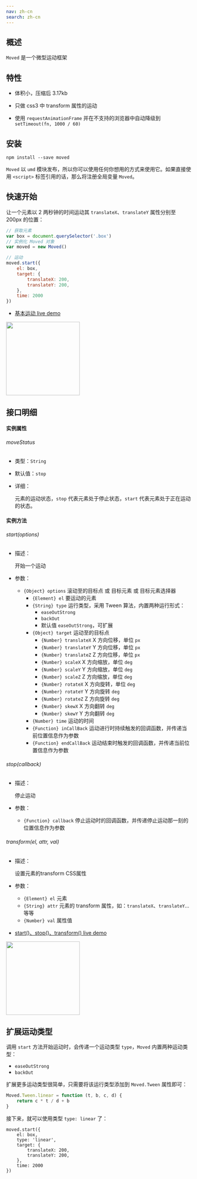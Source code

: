 ```yaml
---
nav: zh-cn
search: zh-cn
---
```


## 概述

`Moved` 是一个微型运动框架

## 特性

* 体积小，压缩后 3.17kb

* 只做 css3 中 transform 属性的运动

* 使用 `requestAnimationFrame` 并在不支持的浏览器中自动降级到 `setTimeout(fn, 1000 / 60)`

## 安装

```
npm install --save moved
```

`Moved` 以 `umd` 模块发布，所以你可以使用任何你想用的方式来使用它。如果直接使用 `<script>` 标签引用的话，那么将注册全局变量 `Moved`。

## 快速开始

让一个元素以 2 两秒钟的时间运动其 `translateX`、`translateY` 属性分别至 200px 的位置：

```js
// 获取元素
var box = document.querySelector('.box')
// 实例化 Moved 对象
var moved = new Moved()

// 运动
moved.start({
    el: box,
    target: {
        translateX: 200,
        translateY: 200,
    },
    time: 2000
})
```

* <a href="https://fmover.hcysun.me/example/demo/mover-easy-demo.html" target="_blank">基本运动 live demo</a>

<img src="../asset/qrcode/mover-easy-demo.png" width="200"/>

## 接口明细

#### 实例属性

###### moveStatus

* 类型：`String`

* 默认值：`stop`

* 详细：

    元素的运动状态，`stop` 代表元素处于停止状态，`start` 代表元素处于正在运动的状态。

#### 实例方法

###### start(options)

* 描述：

    开始一个运动

* 参数：

    * `{Object} options` 滚动至的目标点 或 目标元素 或 目标元素选择器
        * `{Element} el` 要运动的元素
        * `{String} type` 运行类型，采用 Tween 算法，内置两种运行形式：
            * `easeOutStrong`
            * `backOut`
            * 默认值 `easeOutStrong`，可扩展
        * `{Object} target` 运动至的目标点
            * `{Number} translateX` X 方向位移，单位 `px`
            * `{Number} translateY` Y 方向位移，单位 `px`
            * `{Number} translateZ` Z 方向位移，单位 `px`
            * `{Number} scaleX` X 方向缩放，单位 `deg`
            * `{Number} scaleY` Y 方向缩放，单位 `deg`
            * `{Number} scaleZ` Z 方向缩放，单位 `deg`
            * `{Number} rotateX` X 方向旋转，单位 `deg`
            * `{Number} rotateY` Y 方向旋转 `deg`
            * `{Number} rotateZ` Z 方向旋转 `deg`
            * `{Number} skewX` X 方向翻转 `deg`
            * `{Number} skewY` Y 方向翻转 `deg`
        * `{Number} time` 运动的时间
        * `{Function} inCallBack` 运动进行时持续触发的回调函数，并传递当前位置信息作为参数
        * `{Function} endCallBack` 运动结束时触发的回调函数，并传递当前位置信息作为参数

###### stop(callback)

* 描述：

    停止运动

* 参数：

    * `{Function} callback` 停止运动时的回调函数，并传递停止运动那一刻的位置信息作为参数

###### transform(el, attr, val)

* 描述：

    设置元素的transform CSS属性

* 参数：

    * `{Element} el` 元素
    * `{String} attr` 元素的 transform 属性，如：`translateX`、`translateY`... 等等
    * `{Number} val` 属性值

* <a href="https://fmover.hcysun.me/example/demo/mover-demo.html" target="_blank">start()、stop()、transform() live demo</a>

<img src="../asset/qrcode/mover-demo.png" width="200"/>

## 扩展运动类型

调用 `start` 方法开始运动时，会传递一个运动类型 `type`，`Moved` 内置两种运动类型：

* `easeOutStrong`
* `backOut`

扩展更多运动类型很简单，只需要将该运行类型添加到 `Moved.Tween` 属性即可：

```js
Moved.Tween.linear = function (t, b, c, d) {
    return c * t / d + b
}
```

接下来，就可以使用类型 `type: linear` 了：

```
moved.start({
    el: box,
    type: 'linear',
    target: {
        translateX: 200,
        translateY: 200,
    },
    time: 2000
})
```
